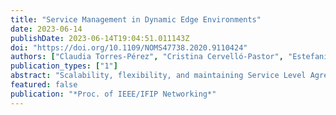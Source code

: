 ```yaml
---
title: "Service Management in Dynamic Edge Environments"
date: 2023-06-14
publishDate: 2023-06-14T19:04:51.011143Z
doi: "https://doi.org/10.1109/NOMS47738.2020.9110424"
authors: ["Claudia Torres-Pérez", "Cristina Cervelló-Pastor", "Estefanía Coronado", "Muhammad Shuaib Siddiqui"]
publication_types: ["1"]
abstract: "Scalability, flexibility, and maintaining Service Level Agreements (SLA) are primary goals in service management. Multi-access Edge Computing (MEC) in beyond-5G and 6G networks presents challenges in meeting these needs due to the increasing and variable demands generated by dynamic use cases. To tackle these issues, our objective is to design approaches to manage dynamicity regarding change in service demands and changing infrastructures in distributed MEC systems. We envision two methods: Distributed Deep Reinforcement Learning (DDRL) and Meta Reinforcement Learning (MRL), due to their ability to perform well in handling changing scenarios."
featured: false
publication: "*Proc. of IEEE/IFIP Networking*"
---
```


